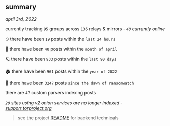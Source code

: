
## summary
_april 3rd, 2022_

currently tracking `95` groups across `135` relays & mirrors - _`48` currently online_

⏲ there have been `19` posts within the `last 24 hours`

🦈 there have been `40` posts within the `month of april`

🪐 there have been `933` posts within the `last 90 days`

🏚 there have been `961` posts within the `year of 2022`

🦕 there have been `3247` posts `since the dawn of ransomwatch`

there are `47` custom parsers indexing posts

_`20` sites using v2 onion services are no longer indexed - [support.torproject.org](https://support.torproject.org/onionservices/v2-deprecation/)_

> see the project [README](https://github.com/thetanz/ransomwatch#ransomwatch--) for backend technicals
